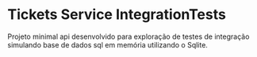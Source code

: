 
# Tickets Service IntegrationTests

Projeto minimal api desenvolvido para exploração de testes de integração simulando base de dados sql em memória utilizando o Sqlite.

